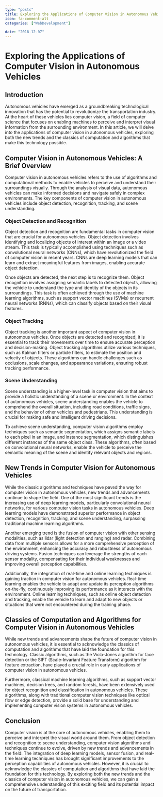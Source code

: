 ```yaml
---
type: "posts"
title: Exploring the Applications of Computer Vision in Autonomous Vehicles
icon: fa-comment-alt
categories: ["WebDevelopment"]

date: "2018-12-07"
---
```




# Exploring the Applications of Computer Vision in Autonomous Vehicles

## Introduction

Autonomous vehicles have emerged as a groundbreaking technological innovation that has the potential to revolutionize the transportation industry. At the heart of these vehicles lies computer vision, a field of computer science that focuses on enabling machines to perceive and interpret visual information from the surrounding environment. In this article, we will delve into the applications of computer vision in autonomous vehicles, exploring both the new trends and the classics of computation and algorithms that make this technology possible.

## Computer Vision in Autonomous Vehicles: A Brief Overview

Computer vision in autonomous vehicles refers to the use of algorithms and computational methods to enable vehicles to perceive and understand their surroundings visually. Through the analysis of visual data, autonomous vehicles can make informed decisions and navigate safely in complex environments. The key components of computer vision in autonomous vehicles include object detection, recognition, tracking, and scene understanding.

### Object Detection and Recognition

Object detection and recognition are fundamental tasks in computer vision that are crucial for autonomous vehicles. Object detection involves identifying and localizing objects of interest within an image or a video stream. This task is typically accomplished using techniques such as convolutional neural networks (CNNs), which have revolutionized the field of computer vision in recent years. CNNs are deep learning models that can learn and extract meaningful features from images, enabling accurate object detection.

Once objects are detected, the next step is to recognize them. Object recognition involves assigning semantic labels to detected objects, allowing the vehicle to understand the type and identity of the objects in its surroundings. This task is often achieved through the use of machine learning algorithms, such as support vector machines (SVMs) or recurrent neural networks (RNNs), which can classify objects based on their visual features.

### Object Tracking

Object tracking is another important aspect of computer vision in autonomous vehicles. Once objects are detected and recognized, it is essential to track their movements over time to ensure accurate perception and decision-making. Object tracking algorithms utilize various techniques, such as Kalman filters or particle filters, to estimate the position and velocity of objects. These algorithms can handle challenges such as occlusions, scale changes, and appearance variations, ensuring robust tracking performance.

### Scene Understanding

Scene understanding is a higher-level task in computer vision that aims to provide a holistic understanding of a scene or environment. In the context of autonomous vehicles, scene understanding enables the vehicle to comprehend the overall situation, including road conditions, traffic signs, and the behavior of other vehicles and pedestrians. This understanding is crucial for making safe and intelligent driving decisions.

To achieve scene understanding, computer vision algorithms employ techniques such as semantic segmentation, which assigns semantic labels to each pixel in an image, and instance segmentation, which distinguishes different instances of the same object class. These algorithms, often based on convolutional neural networks, enable the vehicle to perceive the semantic meaning of the scene and identify relevant objects and regions.

## New Trends in Computer Vision for Autonomous Vehicles

While the classic algorithms and techniques have paved the way for computer vision in autonomous vehicles, new trends and advancements continue to shape the field. One of the most significant trends is the increasing use of deep learning models, particularly convolutional neural networks, for various computer vision tasks in autonomous vehicles. Deep learning models have demonstrated superior performance in object detection, recognition, tracking, and scene understanding, surpassing traditional machine learning algorithms.

Another emerging trend is the fusion of computer vision with other sensing modalities, such as lidar (light detection and ranging) and radar. Combining data from multiple sensors allows for a more comprehensive perception of the environment, enhancing the accuracy and robustness of autonomous driving systems. Fusion techniques can leverage the strengths of each sensor modality, compensating for their individual weaknesses and improving overall perception capabilities.

Additionally, the integration of real-time and online learning techniques is gaining traction in computer vision for autonomous vehicles. Real-time learning enables the vehicle to adapt and update its perception algorithms on-the-fly, continuously improving its performance as it interacts with the environment. Online learning techniques, such as online object detection and tracking, enable the vehicle to learn and adapt to new objects or situations that were not encountered during the training phase.

## Classics of Computation and Algorithms for Computer Vision in Autonomous Vehicles

While new trends and advancements shape the future of computer vision in autonomous vehicles, it is essential to acknowledge the classics of computation and algorithms that have laid the foundation for this technology. Classic algorithms, such as the Viola-Jones algorithm for face detection or the SIFT (Scale-Invariant Feature Transform) algorithm for feature extraction, have played a crucial role in early applications of computer vision in autonomous vehicles.

Furthermore, classical machine learning algorithms, such as support vector machines, decision trees, and random forests, have been extensively used for object recognition and classification in autonomous vehicles. These algorithms, along with traditional computer vision techniques like optical flow or edge detection, provide a solid base for understanding and implementing computer vision systems in autonomous vehicles.

## Conclusion

Computer vision is at the core of autonomous vehicles, enabling them to perceive and interpret the visual world around them. From object detection and recognition to scene understanding, computer vision algorithms and techniques continue to evolve, driven by new trends and advancements in the field. The integration of deep learning models, sensor fusion, and real-time learning techniques has brought significant improvements to the perception capabilities of autonomous vehicles. However, it is crucial to acknowledge the classics of computation and algorithms that have laid the foundation for this technology. By exploring both the new trends and the classics of computer vision in autonomous vehicles, we can gain a comprehensive understanding of this exciting field and its potential impact on the future of transportation.